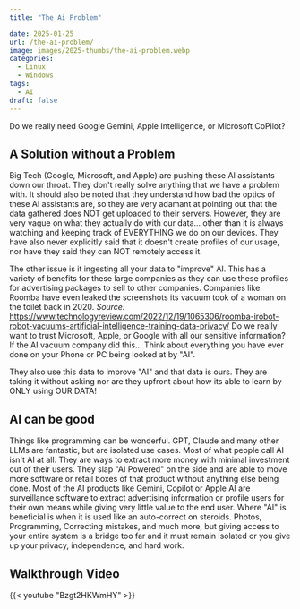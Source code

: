 ```yaml
---
title: "The Ai Problem"

date: 2025-01-25
url: /the-ai-problem/
image: images/2025-thumbs/the-ai-problem.webp
categories:
  - Linux
  - Windows
tags:
  - AI
draft: false
---
```

Do we really need Google Gemini, Apple Intelligence, or Microsoft CoPilot?
<!--more-->

## A Solution without a Problem

Big Tech (Google, Microsoft, and Apple) are pushing these AI assistants down our throat. They don't really solve anything that we have a problem with. It should also be noted that they understand how bad the optics of these AI assistants are, so they are very adamant at pointing out that the data gathered does NOT get uploaded to their servers. However, they are very vague on what they actually do with our data... other than it is always watching and keeping track of EVERYTHING we do on our devices. They have also never explicitly said that it doesn't create profiles of our usage, nor have they said they can NOT remotely access it. 

The other issue is it ingesting all your data to "improve" AI. This has a variety of benefits for these large companies as they can use these profiles for advertising packages to sell to other companies. Companies like Roomba have even leaked the screenshots its vacuum took of a woman on the toilet back in 2020. *Source:* <https://www.technologyreview.com/2022/12/19/1065306/roomba-irobot-robot-vacuums-artificial-intelligence-training-data-privacy/> Do we really want to trust Microsoft, Apple, or Google with all our sensitive information? If the AI vacuum company did this... Think about everything you have ever done on your Phone or PC being looked at by "AI".

They also use this data to improve "AI" and that data is ours. They are taking it without asking nor are they upfront about how its able to learn by ONLY using OUR DATA! 

## AI can be good

Things like programming can be wonderful. GPT, Claude and many other LLMs are fantastic, but are isolated use cases. Most of what people call AI isn't AI at all. They are ways to extract more money with minimal investment out of their users. They slap "AI Powered" on the side and are able to move more software or retail boxes of that product without anything else being done. Most of the AI products like Gemini, Copilot or Apple AI are surveillance software to extract advertising information or profile users for their own means while giving very little value to the end user. Where "AI" is beneficial is when it is used like an auto-correct on steroids. Photos, Programming, Correcting mistakes, and much more, but giving access to your entire system is a bridge too far and it must remain isolated or you give up your privacy, independence, and hard work.

## Walkthrough Video

{{< youtube "Bzgt2HKWmHY" >}}
